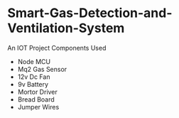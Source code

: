 # Smart-Gas-Detection-and-Ventilation-System
An IOT Project
Components Used
  * Node MCU
  * Mq2 Gas Sensor
  * 12v Dc Fan
  * 9v Battery
  * Mortor Driver
  * Bread Board
  * Jumper Wires
